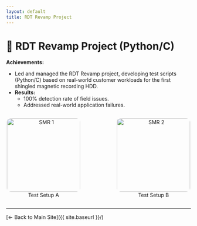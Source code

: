 ```yaml
---
layout: default
title: RDT Revamp Project
---
```



# 🚀 RDT Revamp Project (Python/C)  
**Achievements:**  
- Led and managed the RDT Revamp project, developing test scripts (Python/C) based on real-world customer workloads for the first shingled magnetic recording HDD.  
- **Results:**  
  - 100% detection rate of field issues.
  - Addressed real-world application failures.
 
<!-- HTML block for side-by-side images -->
<div style="display: flex; gap: 20px; justify-content: center;">
  <figure style="text-align: center;">
    <img src="{{ site.baseurl }}/projects/my-project/assets/images/sample1.jpg" alt="SMR 1" style="width: 200px; border-radius: 10px;">
    <figcaption>Test Setup A</figcaption>
  </figure>
  <figure style="text-align: center;">
    <img src="{{ site.baseurl }}/projects/my-project/assets/images/sample2.jpg" alt="SMR 2" style="width: 200px; border-radius: 10px;">
    <figcaption>Test Setup B</figcaption>
  </figure>
</div>

---
[← Back to Main Site]({{ site.baseurl }}/)

